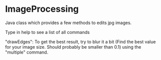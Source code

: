 # ImageProcessing
Java class which provides a few methods to edits jpg images.

Type in help to see a list of all commands

"drawEdges": To get the best result, try to blur it a bit (Find the best value for your image size. Should probably be smaller than 0.1) using the "multiple" command.
